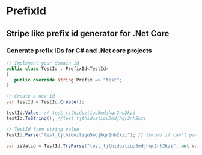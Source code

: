 # PrefixId

 ## Stripe like prefix id generator for .Net Core
 ### Generate prefix IDs for C# and .Net core projects


 ```csharp
 // Implement your domain id
public class TestId : PrefixId<TestId>
{
    public override string Prefix => "test";
}

// Create a new id
var testId = TestId.Create();

testId.Value; // test_tjthidoztiqu5mdjhqr2nh2kzi
testId.ToString(); //test_tjthidoztiqu5mdjhqr2nh2kzi

// TestId from string value
TestId.Parse("test_tjthidoztiqu5mdjhqr2nh2kzi"); // throws if can't parse

var isValid = TestId.TryParse("test_tjthidoztiqu5mdjhqr2nh2kzi", out var testId);

```

